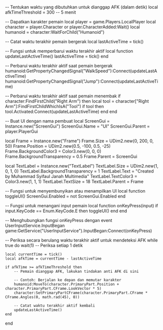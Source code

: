 -- Tentukan waktu yang dibutuhkan untuk dianggap AFK (dalam detik)
local afkTimeThreshold = 300 -- 5 menit

-- Dapatkan karakter pemain
local player = game.Players.LocalPlayer
local character = player.Character or player.CharacterAdded:Wait()
local humanoid = character:WaitForChild("Humanoid")

-- Catat waktu terakhir pemain bergerak
local lastActiveTime = tick()

-- Fungsi untuk memperbarui waktu terakhir aktif
local function updateLastActiveTime()
    lastActiveTime = tick()
end

-- Perbarui waktu terakhir aktif saat pemain bergerak
humanoid:GetPropertyChangedSignal("WalkSpeed"):Connect(updateLastActiveTime)
humanoid:GetPropertyChangedSignal("Jump"):Connect(updateLastActiveTime)

-- Perbarui waktu terakhir aktif saat pemain menembak
if character:FindFirstChild("Right Arm") then
    local tool = character["Right Arm"]:FindFirstChildWhichIsA("Tool")
    if tool then
        tool.Activated:Connect(updateLastActiveTime)
    end
end

-- Buat UI dengan nama pembuat
local ScreenGui = Instance.new("ScreenGui")
ScreenGui.Name = "UI"
ScreenGui.Parent = player.PlayerGui

local Frame = Instance.new("Frame")
Frame.Size = UDim2.new(0, 200, 0, 50)
Frame.Position = UDim2.new(0.5, -100, 0.5, -25)
Frame.BackgroundColor3 = Color3.new(0, 0, 0)
Frame.BackgroundTransparency = 0.5
Frame.Parent = ScreenGui

local TextLabel = Instance.new("TextLabel")
TextLabel.Size = UDim2.new(1, 0, 1, 0)
TextLabel.BackgroundTransparency = 1
TextLabel.Text = "Created by Muhammad Syifaul Janah Multimedia"
TextLabel.TextColor3 = Color3.new(1, 1, 1)
TextLabel.TextSize = 18
TextLabel.Parent = Frame

-- Fungsi untuk menyembunyikan atau menampilkan UI
local function toggleUI()
    ScreenGui.Enabled = not ScreenGui.Enabled
end

-- Fungsi untuk menangani input pemain
local function onKeyPress(input)
    if input.KeyCode == Enum.KeyCode.E then
        toggleUI()
    end
end

-- Menghubungkan fungsi onKeyPress dengan event UserInputService.InputBegan
game:GetService("UserInputService").InputBegan:Connect(onKeyPress)

-- Periksa secara berulang waktu terakhir aktif untuk mendeteksi AFK
while true do
    wait(1) -- Periksa setiap 1 detik
    
    local currentTime = tick()
    local afkTime = currentTime - lastActiveTime
    
    if afkTime >= afkTimeThreshold then
        -- Pemain dianggap AFK, lakukan tindakan anti AFK di sini
        
        -- Contoh: Berjalan ke depan dan memutar karakter
        humanoid:MoveTo(character.PrimaryPart.Position + character.PrimaryPart.CFrame.LookVector * 5)
        character:SetPrimaryPartCFrame(character.PrimaryPart.CFrame * CFrame.Angles(0, math.rad(45), 0))
        
        -- Catat waktu terakhir aktif kembali
        updateLastActiveTime()
    end
end
